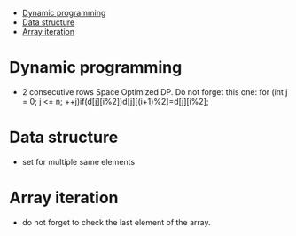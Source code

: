 - [Dynamic programming](#dynamic-programming)
- [Data structure](#data-structure)
- [Array iteration](#array-iteration)

# Dynamic programming
  - 2 consecutive rows Space Optimized DP. Do not forget this one: for (int j = 0; j <= n; ++j)if(d[j][i%2])d[j][(i+1)%2]=d[j][i%2];
  
# Data structure
  - set for multiple same elements
  
# Array iteration
  - do not forget to check the last element of the array.
